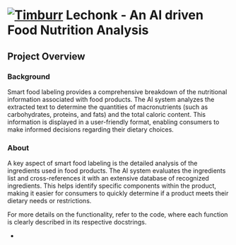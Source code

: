 # [![Timburr](https://img.pokemondb.net/sprites/sword-shield/normal/timburr.png)](https://pokemondb.net/pokedex/timburr) Lechonk - An AI driven Food Nutrition Analysis

## Project Overview

### Background

Smart food labeling provides a comprehensive breakdown of the nutritional information associated with food products. The AI system analyzes the extracted text to determine the quantities of macronutrients (such as carbohydrates, proteins, and fats) and the total caloric content. This information is displayed in a user-friendly format, enabling consumers to make informed decisions regarding their dietary choices.

### About

A key aspect of smart food labeling is the detailed analysis of the ingredients used in food products. The AI system evaluates the ingredients list and cross-references it with an extensive database of recognized ingredients. This helps identify specific components within the product, making it easier for consumers to quickly determine if a product meets their dietary needs or restrictions.

For more details on the functionality, refer to the code, where each function is clearly described in its respective docstrings.

-

##
